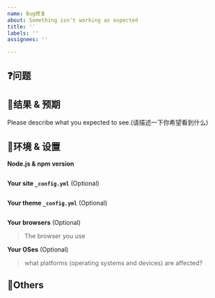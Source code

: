 ```yaml
---
name: Bug修复
about: Something isn't working as expected
title: ''
labels: ''
assignees: ''

---
```


## ❓问题

<!-- 问题描述 -->

## 🤔结果 & 预期

Please describe what you expected to see.(请描述一下你希望看到什么)

## 🐥环境 & 设置

**Node.js & npm version**

```bash
```

**Your site `_config.yml`** (Optional)

```yml
```

**Your theme `_config.yml`** (Optional)

```yml
```

**Your browsers** (Optional)

> The browser you use

**Your OSes** (Optional)

> what platforms (operating systems and devices) are affected?

## 🙋Others

<!-- If you have other information. Please write here. -->